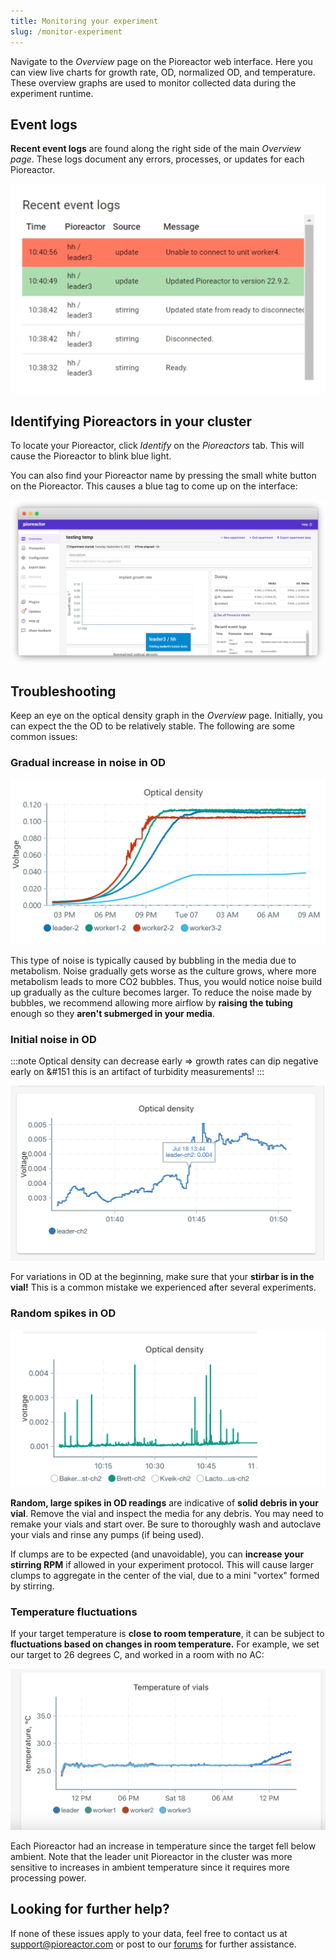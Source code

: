 ```yaml
---
title: Monitoring your experiment
slug: /monitor-experiment
---
```


Navigate to the _Overview_ page on the Pioreactor web interface. Here you can view live charts for growth rate, OD, normalized OD, and temperature. These overview graphs are used to monitor collected data during the experiment runtime.


## Event logs

**Recent event logs** are found along the right side of the main _Overview page_. These logs document any errors, processes, or updates for each Pioreactor. 

![](/img/user-guide/example-event-logs.png)

## Identifying Pioreactors in your cluster

To locate your Pioreactor, click _Identify_ on the _Pioreactors_ tab. This will cause the Pioreactor to blink blue light. 

You can also find your Pioreactor name by pressing the small white button on the Pioreactor. This causes a blue tag to come up on the interface:

![](/img/user-guide/blue-tag.png)

## Troubleshooting 

Keep an eye on the optical density graph in the _Overview_ page. Initially, you can expect the the OD to be relatively stable. The following are some common issues: 

### Gradual increase in noise in OD 

![](/img/user-guide/bubble-noise.png)

This type of noise is typically caused by bubbling in the media due to metabolism. Noise gradually gets worse as the culture grows, where more metabolism leads to more CO2 bubbles. Thus, you would notice noise build up gradually as the culture becomes larger. To reduce the noise made by bubbles, we recommend allowing more airflow by **raising the tubing** enough so they **aren't submerged in your media**.

### Initial noise in OD 

:::note
Optical density can decrease early => growth rates can dip negative early on &#151 this is an artifact of turbidity measurements!
:::


![](/img/user-guide/forgot-stirbar.png)

For variations in OD at the beginning, make sure that your **stirbar is in the vial!** This is a common mistake we experienced after several experiments. 

### Random spikes in OD

![](/img/user-guide/floaty-in-vial.png)

**Random, large spikes in OD readings** are indicative of **solid debris in your vial**. Remove the vial and inspect the media for any debris. You may need to remake your vials and start over. Be sure to thoroughly wash and autoclave your vials and rinse any pumps (if being used). 

If clumps are to be expected (and unavoidable), you can **increase your stirring RPM** if allowed in your experiment protocol. This will cause larger clumps to aggregate in the center of the vial, due to a mini "vortex" formed by stirring. 

### Temperature fluctuations 

If your target temperature is **close to room temperature**, it can be subject to **fluctuations based on changes in room temperature.** For example, we set our target to 26 degrees C, and worked in a room with no AC: 

![](/img/user-guide/warming-room.png)

Each Pioreactor had an increase in temperature since the target fell below ambient. Note that the leader unit Pioreactor in the cluster was more sensitive to increases in ambient temperature since it requires more processing power.

## Looking for further help? 

If none of these issues apply to your data, feel free to contact us at support@pioreactor.com or post to our [forums](https://forum.pioreactor.com/) for further assistance.